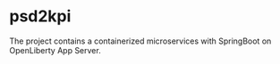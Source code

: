 # psd2kpi

The project contains a containerized microservices with SpringBoot on OpenLiberty App Server.